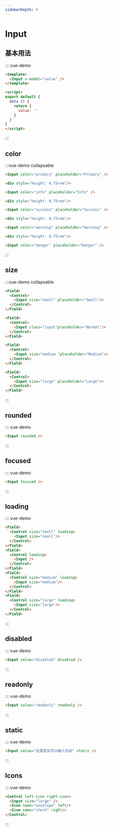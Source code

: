 ```yaml
---
sidebarDepth: 0
---
```


# Input

## 基本用法

::: vue-demo
``` html
<template>
  <Input v-model="value" />
</template>

<script>
export default {
  data () {
    return {
      value: ''
    }
  }
}
</script>
```
:::

## color

:::vue-demo collapsable
``` html
<Input color="primary" placeholder="Primary" />

<div style="height: 0.75rem"/>

<Input color="info" placeholder="Info" />

<div style="height: 0.75rem"/>

<Input color="success" placeholder="Success" />

<div style="height: 0.75rem"/>

<Input color="warning" placeholder="Warning" />

<div style="height: 0.75rem"/>

<Input color="danger" placeholder="Danger" />
```
:::

## size

:::vue-demo collapsable
``` html
<Field>
  <Control>
    <Input size="small" placeholder="Small"/>
  </Control>
</Field>

<Field>
  <Control>
    <Input class="input"placeholder="Normal"/>
  </Control>
</Field>

<Field>
  <Control>
    <Input size="medium "placeholder="Medium"/>
  </Control>
</Field>

<Field>
  <Control>
    <Input size="large" placeholder="Large"/>
  </Control>
</Field>
```
:::

## rounded

::: vue-demo
``` html
<Input rounded />
```
:::

## focused

::: vue-demo
``` html
<Input focused />
```
:::

## loading

::: vue-demo
``` html
<Field>
  <Control size="small" loading>
    <Input size="small"/>
  </Control>
</Field>
<Field>
  <Control loading>
    <Input />
  </Control>
</Field>
<Field>
  <Control size="medium" loading>
    <Input size="medium"/>
  </Control>
</Field>
<Field>
  <Control size="large" loading>
    <Input size="large"/>
  </Control>
</Field>
```
:::

## disabled

::: vue-demo
``` html
<Input value="disabled" disabled />
```
:::

## readonly

::: vue-demo
```html
<Input value="readonly" readonly />
```
:::

## static

::: vue-demo
``` html
<Input value="这里其实可以输入内容" static />
```
:::

## Icons

::: vue-demo
``` html
<Control left-icon right-icon>
  <Input size="large" />
  <Icon name="envelope" left/>
  <Icon name="check" right/>
</Control>
```
:::
